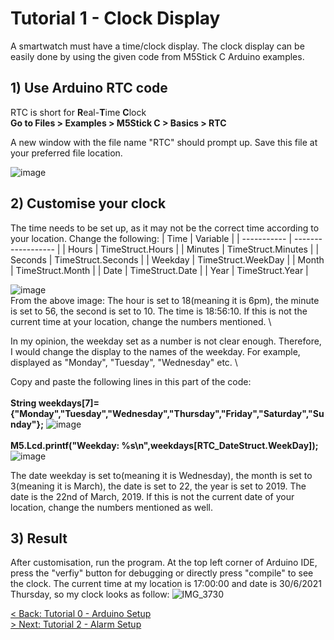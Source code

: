 # Tutorial 1 - Clock Display
A smartwatch must have a time/clock display. The clock display can be easily done by using the given code from M5Stick C Arduino examples. 

## 1) Use Arduino RTC code
RTC is short for <strong>R</strong>eal-<strong>T</strong>ime <strong>C</strong>lock\
<strong>Go to Files > Examples > M5Stick C > Basics > RTC </strong> 

A new window with the file name "RTC" should prompt up. Save this file at your preferred file location.

![image](https://user-images.githubusercontent.com/80112384/123926700-b9d9bb80-d9be-11eb-9bdb-e3ebdf02c129.png)

## 2) Customise your clock
The time needs to be set up, as it may not be the correct time according to your location. Change the following:
| Time        | Variable           |
| ----------- | ------------------ |
| Hours       | TimeStruct.Hours   |
| Minutes     | TimeStruct.Minutes |
| Seconds     | TimeStruct.Seconds | 
| Weekday     | TimeStruct.WeekDay | 
| Month       | TimeStruct.Month   | 
| Date        | TimeStruct.Date    | 
| Year        | TimeStruct.Year    | 



![image](https://user-images.githubusercontent.com/80112384/123929071-0faf6300-d9c1-11eb-8530-ef8be467cfd3.png) \
From the above image:
The hour is set to 18(meaning it is 6pm), the minute is set to 56, the second is set to 10. The time is 18:56:10. If this is not the current time at your location, change the numbers mentioned. \

In my opinion, the weekday set as a number is not clear enough. Therefore, I would change the display to the names of the weekday. For example, displayed as "Monday", "Tuesday", "Wednesday" etc. \

Copy and paste the following lines in this part of the code:\
\
<strong>String weekdays[7]={"Monday","Tuesday","Wednesday","Thursday","Friday","Saturday","Sunday"};</strong>
![image](https://user-images.githubusercontent.com/80112384/123934938-581d4f80-d9c6-11eb-8d79-1be3cddf4dde.png)
\
\
<strong>M5.Lcd.printf("Weekday: %s\n",weekdays[RTC_DateStruct.WeekDay]);</strong>
![image](https://user-images.githubusercontent.com/80112384/123935660-00331880-d9c7-11eb-878d-9a365fa0c1b0.png)

The date weekday is set to(meaning it is Wednesday), the month is set to 3(meaning it is March), the date is set to 22, the year is set to 2019. The date is the 22nd of March, 2019. If this is not the current date of your location, change the numbers mentioned as well.



## 3) Result
After customisation, run the program. At the top left corner of Arduino IDE, press the "verfiy" button for debugging or directly press "compile" to see the clock. 
The current time at my location is 17:00:00 and date is 30/6/2021 Thursday, so my clock looks as follow:
![IMG_3730](https://user-images.githubusercontent.com/80112384/123936464-c7e00a00-d9c7-11eb-8ae6-8e95ac0e9cf6.jpg)

[< Back: Tutorial 0 - Arduino Setup](https://github.com/kempisabelmaddie/IoT_PolyU/blob/main/smartwatch/pill_alarm_program/Tutorial/Tutorial0.md)\
[> Next: Tutorial 2 - Alarm Setup](https://github.com/kempisabelmaddie/IoT_PolyU/blob/main/smartwatch/pill_alarm_program/Tutorial/Tutorial2.md)

